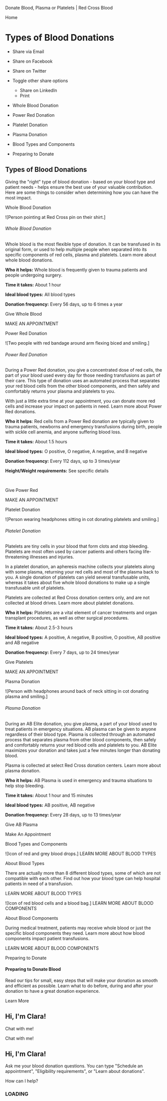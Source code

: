 Donate Blood, Plasma or Platelets | Red Cross Blood

Home

# Types of Blood Donations

*   Share via Email
    
*   Share on Facebook
    
*   Share on Twitter
    
*   Toggle other share options
    
    *   Share on LinkedIn
    *   Print
    
    
    

 

*   Whole Blood Donation
*   Power Red Donation
*   Platelet Donation
*   Plasma Donation
*   Blood Types and Components
*   Preparing to Donate

## Types of Blood Donations

Giving the "right" type of blood donation - based on your blood type and patient needs - helps ensure the best use of your valuable contribution. Here are some things to consider when determining how you can have the most impact.  
  

Whole Blood Donation

![Person pointing at Red Cross pin on their shirt.]

###### Whole Blood Donation

Whole blood is the most flexible type of donation. It can be transfused in its original form, or used to help multiple people when separated into its specific components of red cells, plasma and platelets. Learn more about whole blood donations.

**Who it helps:** Whole blood is frequently given to trauma patients and people undergoing surgery.

**Time it takes:** About 1 hour

**Ideal blood types:** All blood types

**Donation frequency:** Every 56 days, up to 6 times a year

 Give Whole Blood

 MAKE AN APPOINTMENT 

Power Red Donation

![Two people with red bandage around arm flexing biced and smiling.]

###### Power Red Donation

During a Power Red donation, you give a concentrated dose of red cells, the part of your blood used every day for those needing transfusions as part of their care. This type of donation uses an automated process that separates your red blood cells from the other blood components, and then safely and comfortably returns your plasma and platelets to you.

With just a little extra time at your appointment, you can donate more red cells and increase your impact on patients in need. Learn more about Power Red donations.  

**Who it helps**: Red cells from a Power Red donation are typically given to trauma patients, newborns and emergency transfusions during birth, people with sickle cell anemia, and anyone suffering blood loss.

**Time it takes:** About 1.5 hours

**Ideal blood types:** O positive, O negative, A negative, and B negative

**Donation frequency:** Every 112 days, up to 3 times/year

**Height/Weight requirements:** See specific details

 

 Give Power Red

 MAKE AN APPOINTMENT 

Platelet Donation

![Person wearing headphones sitting in cot donating platelets and smiling.]

###### Platelet Donation

Platelets are tiny cells in your blood that form clots and stop bleeding. Platelets are most often used by cancer patients and others facing life-threatening illnesses and injuries.

In a platelet donation, an apheresis machine collects your platelets along with some plasma, returning your red cells and most of the plasma back to you. A single donation of platelets can yield several transfusable units, whereas it takes about five whole blood donations to make up a single transfusable unit of platelets.

Platelets are collected at Red Cross donation centers only, and are not collected at blood drives. Learn more about platelet donations.  

**Who it helps:** Platelets are a vital element of cancer treatments and organ transplant procedures, as well as other surgical procedures.  

**Time it takes:** About 2.5-3 hours

**Ideal blood types:** A positive, A negative, B positive, O positive, AB positive and AB negative

**Donation frequency:** Every 7 days, up to 24 times/year

 Give Platelets

 MAKE AN APPOINTMENT 

Plasma Donation

![Person with headphones around back of neck sitting in cot donating plasma and smiling.]

###### Plasma Donation

During an AB Elite donation, you give plasma, a part of your blood used to treat patients in emergency situations. AB plasma can be given to anyone regardless of their blood type. Plasma is collected through an automated process that separates plasma from other blood components, then safely and comfortably returns your red blood cells and platelets to you. AB Elite maximizes your donation and takes just a few minutes longer than donating blood.

Plasma is collected at select Red Cross donation centers. Learn more about plasma donation.  

**Who it helps:** AB Plasma is used in emergency and trauma situations to help stop bleeding. 

**Time it takes:** About 1 hour and 15 minutes

**Ideal blood types:** AB positive, AB negative

**Donation frequency:** Every 28 days, up to 13 times/year

 Give AB Plasma

 Make An Appointment 

Blood Types and Components

 ![Icon of red and grey blood drops.] LEARN MORE ABOUT BLOOD TYPES 

About Blood Types

There are actually more than 8 different blood types, some of which are not compatible with each other. Find out how your blood type can help hospital patients in need of a transfusion.  

 LEARN MORE ABOUT BLOOD TYPES 

 ![Icon of red blood cells and a blood bag.] LEARN MORE ABOUT BLOOD COMPONENTS 

About Blood Components

During medical treatment, patients may receive whole blood or just the specific blood components they need. Learn more about how blood components impact patient transfusions.  

 LEARN MORE ABOUT BLOOD COMPONENTS 

Preparing to Donate

#### Preparing to Donate Blood

Read our tips for small, easy steps that will make your donation as smooth and efficient as possible. Learn what to do before, during and after your donation to have a great donation experience.

 Learn More 

## Hi, I'm Clara!

Chat with me!

Chat with me!

## Hi, I'm Clara!

Ask me your blood donation questions. You can type "Schedule an appointment", "Eligibility requirements", or "Learn about donations".

How can I help?

   

### LOADING